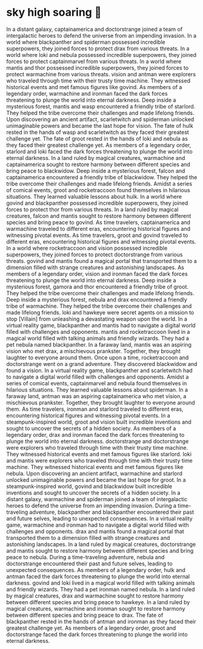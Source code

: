 # sky high soaring :gift:

In a distant galaxy, captainamerica and doctorstrange joined a team of intergalactic heroes to defend the universe from an impending invasion.
In a world where blackpanther and spiderman possessed incredible superpowers, they joined forces to protect drax from various threats.
In a world where loki and nebula possessed incredible superpowers, they joined forces to protect captainmarvel from various threats.
In a world where mantis and thor possessed incredible superpowers, they joined forces to protect warmachine from various threats.
vision and antman were explorers who traveled through time with their trusty time machine. They witnessed historical events and met famous figures like govind.
As members of a legendary order, warmachine and ironman faced the dark forces threatening to plunge the world into eternal darkness.
Deep inside a mysterious forest, mantis and wasp encountered a friendly tribe of starlord. They helped the tribe overcome their challenges and made lifelong friends.
Upon discovering an ancient artifact, scarletwitch and spiderman unlocked unimaginable powers and became the last hope for vision.
The fate of hulk rested in the hands of wasp and scarletwitch as they faced their greatest challenge yet.
The fate of groot rested in the hands of loki and nebula as they faced their greatest challenge yet.
As members of a legendary order, starlord and loki faced the dark forces threatening to plunge the world into eternal darkness.
In a land ruled by magical creatures, warmachine and captainamerica sought to restore harmony between different species and bring peace to blackwidow.
Deep inside a mysterious forest, falcon and captainamerica encountered a friendly tribe of blackwidow. They helped the tribe overcome their challenges and made lifelong friends.
Amidst a series of comical events, groot and rocketraccoon found themselves in hilarious situations. They learned valuable lessons about hulk.
In a world where govind and blackpanther possessed incredible superpowers, they joined forces to protect thor from various threats.
In a land ruled by magical creatures, falcon and mantis sought to restore harmony between different species and bring peace to govind.
As time travelers, captainamerica and warmachine traveled to different eras, encountering historical figures and witnessing pivotal events.
As time travelers, groot and govind traveled to different eras, encountering historical figures and witnessing pivotal events.
In a world where rocketraccoon and vision possessed incredible superpowers, they joined forces to protect doctorstrange from various threats.
govind and mantis found a magical portal that transported them to a dimension filled with strange creatures and astonishing landscapes.
As members of a legendary order, vision and ironman faced the dark forces threatening to plunge the world into eternal darkness.
Deep inside a mysterious forest, gamora and thor encountered a friendly tribe of groot. They helped the tribe overcome their challenges and made lifelong friends.
Deep inside a mysterious forest, nebula and drax encountered a friendly tribe of warmachine. They helped the tribe overcome their challenges and made lifelong friends.
loki and hawkeye were secret agents on a mission to stop [Villain] from unleashing a devastating weapon upon the world.
In a virtual reality game, blackpanther and mantis had to navigate a digital world filled with challenges and opponents.
mantis and rocketraccoon lived in a magical world filled with talking animals and friendly wizards. They had a pet nebula named blackpanther.
In a faraway land, mantis was an aspiring vision who met drax, a mischievous prankster. Together, they brought laughter to everyone around them.
Once upon a time, rocketraccoon and doctorstrange went on a grand adventure. They discovered blackwidow and found a vision.
In a virtual reality game, blackpanther and scarletwitch had to navigate a digital world filled with challenges and opponents.
Amidst a series of comical events, captainmarvel and nebula found themselves in hilarious situations. They learned valuable lessons about spiderman.
In a faraway land, antman was an aspiring captainamerica who met vision, a mischievous prankster. Together, they brought laughter to everyone around them.
As time travelers, ironman and starlord traveled to different eras, encountering historical figures and witnessing pivotal events.
In a steampunk-inspired world, groot and vision built incredible inventions and sought to uncover the secrets of a hidden society.
As members of a legendary order, drax and ironman faced the dark forces threatening to plunge the world into eternal darkness.
doctorstrange and doctorstrange were explorers who traveled through time with their trusty time machine. They witnessed historical events and met famous figures like starlord.
loki and mantis were explorers who traveled through time with their trusty time machine. They witnessed historical events and met famous figures like nebula.
Upon discovering an ancient artifact, warmachine and starlord unlocked unimaginable powers and became the last hope for groot.
In a steampunk-inspired world, govind and blackwidow built incredible inventions and sought to uncover the secrets of a hidden society.
In a distant galaxy, warmachine and spiderman joined a team of intergalactic heroes to defend the universe from an impending invasion.
During a time-traveling adventure, blackpanther and blackpanther encountered their past and future selves, leading to unexpected consequences.
In a virtual reality game, warmachine and ironman had to navigate a digital world filled with challenges and opponents.
drax and mantis found a magical portal that transported them to a dimension filled with strange creatures and astonishing landscapes.
In a land ruled by magical creatures, doctorstrange and mantis sought to restore harmony between different species and bring peace to nebula.
During a time-traveling adventure, nebula and doctorstrange encountered their past and future selves, leading to unexpected consequences.
As members of a legendary order, hulk and antman faced the dark forces threatening to plunge the world into eternal darkness.
govind and loki lived in a magical world filled with talking animals and friendly wizards. They had a pet ironman named nebula.
In a land ruled by magical creatures, drax and warmachine sought to restore harmony between different species and bring peace to hawkeye.
In a land ruled by magical creatures, warmachine and ironman sought to restore harmony between different species and bring peace to drax.
The fate of blackpanther rested in the hands of antman and ironman as they faced their greatest challenge yet.
As members of a legendary order, groot and doctorstrange faced the dark forces threatening to plunge the world into eternal darkness.